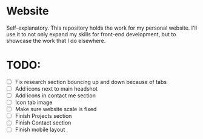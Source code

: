 # Website
Self-explanatory. This repository holds the work for my personal website. I'll use it to not only expand my skills for front-end development, but to showcase the work that I do elsewhere.

# TODO:
- [ ] Fix research section bouncing up and down because of tabs
- [ ] Add icons next to main headshot
- [ ] Add icons in contact me section
- [ ] Icon tab image
- [ ] Make sure website scale is fixed
- [ ] Finish Projects section
- [ ] Finish Contact section
- [ ] Finish mobile layout